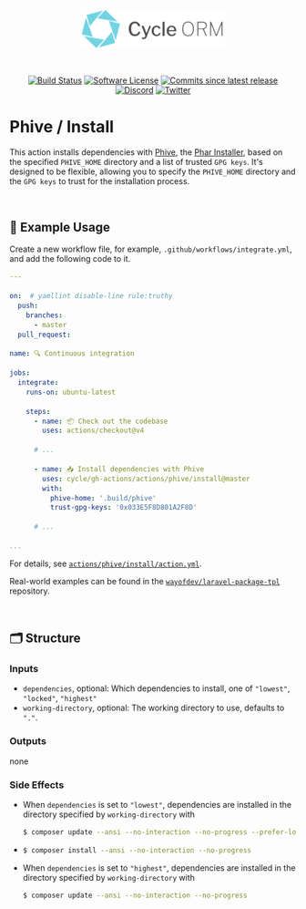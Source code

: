 <div align="center">
    <a href="https://cycle-orm.dev" target="_blank">
        <picture>
            <source media="(prefers-color-scheme: dark)" srcset="https://github.com/cycle/.github/blob/main/logo/words-vector-dark.svg?raw=true">
            <img width="50%" align="center" src="https://github.com/cycle/.github/blob/main/logo/words-vector-light.svg?raw=true" alt="CycleORM Logo">
        </picture>
    </a>
</div>

<br>

<br>

<div align="center">

[![Build Status](https://img.shields.io/endpoint.svg?url=https%3A%2F%2Factions-badge.atrox.dev%2Fwayofdev%2Fgh-actions%2Fbadge&style=flat-square)](https://github.com/cycle/gh-actions/actions)
[![Software License](https://img.shields.io/github/license/cycle/gh-actions.svg?style=flat-square&color=blue)](LICENSE.md)
[![Commits since latest release](https://img.shields.io/github/commits-since/cycle/gh-actions/latest?style=flat-square)](https://github.com/cycle/gh-actions)
[![Discord](https://img.shields.io/discord/538114875570913290?style=flat-square&logo=discord&labelColor=7289d9&logoColor=white&color=39456d)](https://discord.gg/spiralphp)
[![Twitter](https://img.shields.io/badge/-Twitter-black?style=flat-square&logo=X)](https://twitter.com/intent/follow?screen_name=SpiralPHP)

</div>

# Phive / Install

This action installs dependencies with [Phive](https://github.com/phar-io/phive), the [Phar Installer](https://phar.io), based on the specified `PHIVE_HOME` directory and a list of trusted `GPG keys`. It's designed to be flexible, allowing you to specify the `PHIVE_HOME` directory and the `GPG keys` to trust for the installation process.

<br>

## 🤔 Example Usage

Create a new workflow file, for example, `.github/workflows/integrate.yml`, and add the following code to it.

```yaml
---

on:  # yamllint disable-line rule:truthy
  push:
    branches:
      - master
  pull_request:

name: 🔍 Continuous integration

jobs:
  integrate:
    runs-on: ubuntu-latest

    steps:
      - name: 📦 Check out the codebase
        uses: actions/checkout@v4

      # ...

      - name: 📥 Install dependencies with Phive
        uses: cycle/gh-actions/actions/phive/install@master
        with:
          phive-home: '.build/phive'
          trust-gpg-keys: '0x033E5F8D801A2F8D'

      # ...

...
```

For details, see [`actions/phive/install/action.yml`](./action.yml).

Real-world examples can be found in the [`wayofdev/laravel-package-tpl`](https://github.com/wayofdev/laravel-package-tpl/blob/master/.github/workflows/integrate.yml) repository.

<br>

## 🗂️ Structure

### Inputs

- `dependencies`, optional: Which dependencies to install, one of `"lowest"`, `"locked"`, `"highest"`
- `working-directory`, optional: The working directory to use, defaults to `"."`.

### Outputs

none

### Side Effects

- When `dependencies` is set to `"lowest"`, dependencies are installed in the directory specified by `working-directory` with

  ```bash
  $ composer update --ansi --no-interaction --no-progress --prefer-lowest
  ````

- ```bash
  $ composer install --ansi --no-interaction --no-progress
  ```

- When `dependencies` is set to `"highest"`, dependencies are installed in the directory specified by `working-directory` with

  ```bash
  $ composer update --ansi --no-interaction --no-progress
  ````

<br>
